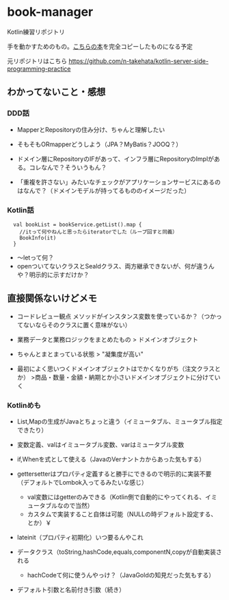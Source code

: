 # book-manager
Kotlin練習リポジトリ

手を動かすためのもの。[こちらの本](https://www.amazon.co.jp/Kotlin-%E3%82%B5%E3%83%BC%E3%83%90%E3%83%BC%E3%82%B5%E3%82%A4%E3%83%89%E3%83%97%E3%83%AD%E3%82%B0%E3%83%A9%E3%83%9F%E3%83%B3%E3%82%B0%E5%AE%9F%E8%B7%B5%E9%96%8B%E7%99%BA-%E7%AB%B9%E7%AB%AF-%E5%B0%9A%E4%BA%BA/dp/4297118599)を完全コピーしたものになる予定

元リポジトリはこちら
https://github.com/n-takehata/kotlin-server-side-programming-practice

## わかってないこと・感想

### DDD話
 * MapperとRepositoryの住み分け、ちゃんと理解したい

 * そもそもORmapperどうしよう（JPA？MyBatis？JOOQ？）
 
 * ドメイン層にRepositoryのIFがあって、インフラ層にRepositoryのImplがある。コレなんで？そういうもん？

 * 「重複を許さない」みたいなチェックがアプリケーションサービスにあるのはなんで？（ドメインモデルが持ってるもののイメージだった）

### Kotlin話
```
  val bookList = bookService.getList().map {
    //itって何やねんと思ったらiteratorでした（ループ回すと同義）
    BookInfo(it)
  }
```

* 〜letって何？
* openついてないクラスとSealdクラス、両方継承できないが、何が違うんや？明示的に示すだけか？

## 直接関係ないけどメモ

* コードレビュー観点 メソッドがインスタンス変数を使っているか？（つかってないならそのクラスに置く意味がない）

* 業務データと業務ロジックをまとめたもの > ドメインオブジェクト
* ちゃんとまとまっている状態 > "凝集度が高い"
* 最初によく思いつくドメインオブジェクトはでかくなりがち（注文クラスとか） >商品・数量・金額・納期とか小さいドメインオブジェクトに分けていく

### Kotlinめも

* List,Mapの生成がJavaとちょっと違う（イミュータブル、ミュータブル指定できたり）
* 変数定義、valはイミュータブル変数、varはミュータブル変数
* if,Whenを式として使える（JavaのVerナントカからあった気もする）
* gettersetterはプロパティ定義すると勝手にできるので明示的に実装不要（デフォルトでLombok入ってるみたいな感じ）
    * val変数にはgetterのみできる（Kotlin側で自動的にやってくれる、イミュータブルなので当然）
    * カスタムで実装すること自体は可能（NULLの時デフォルト設定する、とか）￥
* lateinit（プロパティ初期化）いつ要るんやこれ

* データクラス（toString,hashCode,equals,componentN,copyが自動実装される
    * hachCodeて何に使うんやっけ？（JavaGoldの知見だった気もする） 

* デフォルト引数と名前付き引数（続き）　